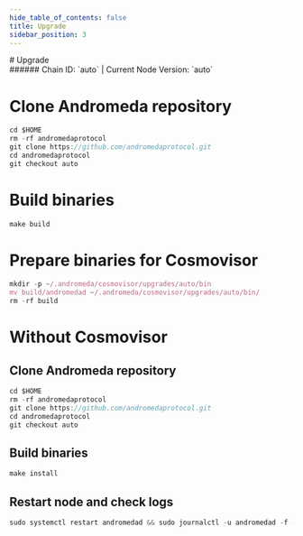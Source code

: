 ```yaml
---
hide_table_of_contents: false
title: Upgrade
sidebar_position: 3
---
```


<div class="h1-with-icon icon-andromeda">
# Upgrade
</div>
###### Chain ID: `auto` | Current Node Version: `auto`


# Clone Andromeda repository
```js
cd $HOME
rm -rf andromedaprotocol
git clone https://github.com/andromedaprotocol.git
cd andromedaprotocol
git checkout auto
 ```

# Build binaries
```js
make build
 ```

# Prepare binaries for Cosmovisor
```js
mkdir -p ~/.andromeda/cosmovisor/upgrades/auto/bin
mv build/andromedad ~/.andromeda/cosmovisor/upgrades/auto/bin/
rm -rf build
```

# Without Cosmovisor
## Clone Andromeda repository
```js
cd $HOME
rm -rf andromedaprotocol
git clone https://github.com/andromedaprotocol.git
cd andromedaprotocol
git checkout auto
 ```

## Build binaries
```js
make install
 ```

## Restart node and check logs
```js
sudo systemctl restart andromedad && sudo journalctl -u andromedad -f --no-hostname -o cat
```